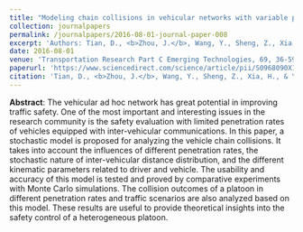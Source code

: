 ```yaml
---
title: "Modeling chain collisions in vehicular networks with variable penetration rates"
collection: journalpapers
permalink: /journalpapers/2016-08-01-journal-paper-008
excerpt: 'Authors: Tian, D., <b>Zhou, J.</b>, Wang, Y., Sheng, Z., Xia, H., & Yi, Z.'
date: 2016-08-01
venue: 'Transportation Research Part C Emerging Technologies, 69, 36-59.'
paperurl: 'https://www.sciencedirect.com/science/article/pii/S0968090X1630050X'
citation: 'Tian, D., <b>Zhou, J.</b>, Wang, Y., Sheng, Z., Xia, H., & Yi, Z. (2016). Modeling chain collisions in vehicular networks with variable penetration rates. Transportation Research Part C Emerging Technologies, 69, 36-59.'
---
```


**Abstract**: The vehicular ad hoc network has great potential in improving traffic safety. One of the most important and interesting issues in the research community is the safety evaluation with limited penetration rates of vehicles equipped with inter-vehicular communications. In this paper, a stochastic model is proposed for analyzing the vehicle chain collisions. It takes into account the influences of different penetration rates, the stochastic nature of inter-vehicular distance distribution, and the different kinematic parameters related to driver and vehicle. The usability and accuracy of this model is tested and proved by comparative experiments with Monte Carlo simulations. The collision outcomes of a platoon in different penetration rates and traffic scenarios are also analyzed based on this model. These results are useful to provide theoretical insights into the safety control of a heterogeneous platoon.
